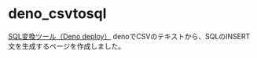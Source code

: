 # deno_csvtosql
[SQL変換ツール（Deno deploy）](https://deno-csvtosql.deno.dev/)
denoでCSVのテキストから、SQLのINSERT文を生成するページを作成しました。
